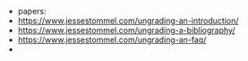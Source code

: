 - papers:
- https://www.jessestommel.com/ungrading-an-introduction/
- https://www.jessestommel.com/ungrading-a-bibliography/
- https://www.jessestommel.com/ungrading-an-faq/
-